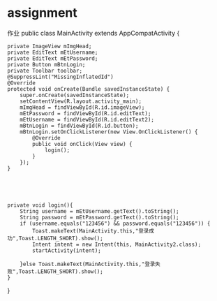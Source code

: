 # assignment
作业
public class MainActivity extends AppCompatActivity {

    private ImageView mImgHead;
    private EditText mEtUsername;
    private EditText mEtPassword;
    private Button mBtnLogin;
    private Toolbar toolbar;
    @SuppressLint("MissingInflatedId")
    @Override
    protected void onCreate(Bundle savedInstanceState) {
        super.onCreate(savedInstanceState);
        setContentView(R.layout.activity_main);
        mImgHead = findViewById(R.id.imageView);
        mEtPassword = findViewById(R.id.editText);
        mEtUsername = findViewById(R.id.editText2);
        mBtnLogin = findViewById(R.id.button);
        mBtnLogin.setOnClickListener(new View.OnClickListener() {
            @Override
            public void onClick(View view) {
                login();
            }
        });
    }





    private void login(){
        String username = mEtUsername.getText().toString();
        String password = mEtPassword.getText().toString();
        if (username.equals("123456") && password.equals("123456")) {
            Toast.makeText(MainActivity.this,"登录成功",Toast.LENGTH_SHORT).show();
            Intent intent = new Intent(this, MainActivity2.class);
            startActivity(intent);

        }else Toast.makeText(MainActivity.this,"登录失败",Toast.LENGTH_SHORT).show();
    }
}

